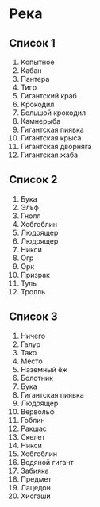 # Река

## Список 1

1. Копытное
2. Кабан
3. Пантера
4. Тигр
5. Гигантский краб
6. Крокодил
7. Большой крокодил
8. Камнерыба
9. Гигантская пиявка
10. Гигантская крыса
11. Гигантская дворняга
12. Гигантская жаба

## Список 2

1. Бука
2. Эльф
3. Гнолл
4. Хобгоблин
5. Людоящер
6. Людоящер
7. Никси
8. Огр
9. Орк
10. Призрак
11. Туль
12. Тролль

## Список 3

1. Ничего
2. Галур
3. Тако
4. Место
5. Наземный ёж
6. Болотник
7. Бука
8. Гигантская пиявка
9. Людоящер
10. Вервольф
11. Гоблин
12. Ракшас
13. Скелет
14. Никси
15. Хобгоблин
16. Водяной гигант
17. Забияка
18. Предмет
19. Лацедон
20. Хисгаши
